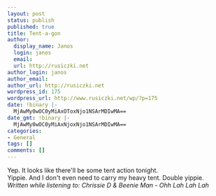 ```yaml
---
layout: post
status: publish
published: true
title: Tent-a-gon
author:
  display_name: Janos
  login: janos
  email: 
  url: http://rusiczki.net
author_login: janos
author_email: 
author_url: http://rusiczki.net
wordpress_id: 175
wordpress_url: http://www.rusiczki.net/wp/?p=175
date: !binary |-
  MjAwMy0wOC0yMiAxOToxNjo1NSArMDIwMA==
date_gmt: !binary |-
  MjAwMy0wOC0yMiAxNjoxNjo1NSArMDIwMA==
categories:
- General
tags: []
comments: []
---
```

<p>Yep. It looks like there'll be some tent action tonight.<br />
Yippie. And I don't even need to carry my heavy tent. Double yippie.<br />
<em>Written while listening to: Chrissie D & Beenie Man - Ohh Lah Lah Lah</em></p>
